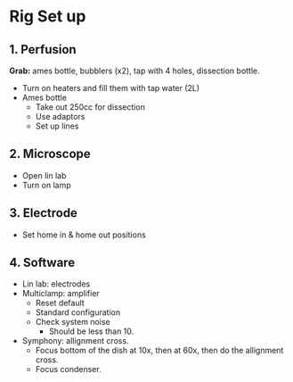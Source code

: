 # Rig Set up

## 1. Perfusion
**Grab:** ames bottle, bubblers (x2), tap with 4 holes, dissection bottle. 
- Turn on heaters and fill them with tap water (2L)
- Ames bottle
    - Take out 250cc for dissection
    - Use adaptors
    - Set up lines 
## 2. Microscope
- Open lin lab
- Turn on lamp
## 3. Electrode 
- Set home in & home out positions
## 4. Software
- Lin lab: electrodes
- Multiclamp: amplifier
    - Reset default
    - Standard configuration
    - Check system noise 
        - Should be less than 10. 
- Symphony: allignment cross.
    - Focus bottom of the dish at 10x, then at 60x, then do the allignment cross. 
    - Focus condenser. 